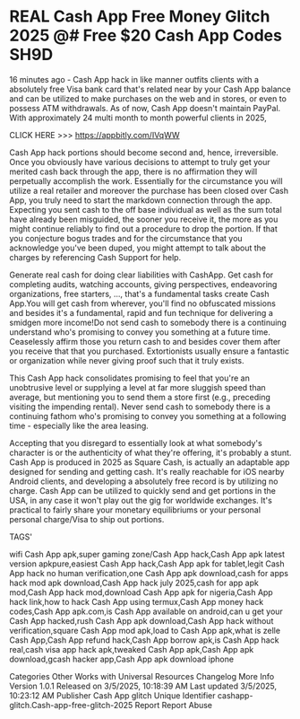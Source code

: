 # REAL Cash App Free Money Glitch 2025 @# Free $20 Cash App Codes SH9D

16 minutes ago - Cash App hack in like manner outfits clients with a absolutely free Visa bank card that's related near by your Cash App balance and can be utilized to make purchases on the web and in stores, or even to possess ATM withdrawals. As of now, Cash App doesn't maintain PayPal. With approximately 24 multi month to month powerful clients in 2025,

CLICK HERE >>> https://appbitly.com/IVqWW

Cash App hack portions should become second and, hence, irreversible. Once you obviously have various decisions to attempt to truly get your merited cash back through the app, there is no affirmation they will perpetually accomplish the work. Essentially for the circumstance you will utilize a real retailer and moreover the purchase has been closed over Cash App, you truly need to start the markdown connection through the app. Expecting you sent cash to the off base individual as well as the sum total have already been misguided, the sooner you receive it, the more as you might continue reliably to find out a procedure to drop the portion. If that you conjecture bogus trades and for the circumstance that you acknowledge you've been duped, you might attempt to talk about the charges by referencing Cash Support for help.

Generate real cash for doing clear liabilities with CashApp. Get cash for completing audits, watching accounts, giving perspectives, endeavoring organizations, free starters, ..., that's a fundamental tasks create Cash App.You will get cash from wherever, you'll find no obfuscated missions and besides it's a fundamental, rapid and fun technique for delivering a smidgen more income!Do not send cash to somebody there is a continuing understand who's promising to convey you something at a future time. Ceaselessly affirm those you return cash to and besides cover them after you receive that that you purchased. Extortionists usually ensure a fantastic or organization while never giving proof such that it truly exists.

This Cash App hack consolidates promising to feel that you're an unobtrusive level or supplying a level at far more sluggish speed than average, but mentioning you to send them a store first (e.g., preceding visiting the impending rental). Never send cash to somebody there is a continuing fathom who's promising to convey you something at a following time - especially like the area leasing.

Accepting that you disregard to essentially look at what somebody's character is or the authenticity of what they're offering, it's probably a stunt. Cash App is produced in 2025 as Square Cash, is actually an adaptable app designed for sending and getting cash. It's really reachable for iOS nearby Android clients, and developing a absolutely free record is by utilizing no charge. Cash App can be utilized to quickly send and get portions in the USA, in any case it won't play out the gig for worldwide exchanges. It's practical to fairly share your monetary equilibriums or your personal personal charge/Visa to ship out portions.

TAGS'

wifi Cash App apk,super gaming zone/Cash App hack,Cash App apk latest version apkpure,easiest Cash App hack,Cash App apk for tablet,legit Cash App hack no human verification,one Cash App apk download,cash for apps hack mod apk download,Cash App hack july 2025,cash for app apk mod,Cash App hack mod,download Cash App apk for nigeria,Cash App hack link,how to hack Cash App using termux,Cash App money hack codes,Cash App apk.com,is Cash App available on android,can u get your Cash App hacked,rush Cash App apk download,Cash App hack without verification,square Cash App mod apk,load to Cash App apk,what is zelle Cash App,Cash App refund hack,Cash App borrow apk,is Cash App hack real,cash visa app hack apk,tweaked Cash App apk,Cash App apk download,gcash hacker app,Cash App apk download iphone

Categories Other Works with Universal Resources Changelog More Info Version    1.0.1 Released on    3/5/2025, 10:18:39 AM Last updated 3/5/2025, 10:23:12 AM Publisher    Cash App glitch Unique Identifier    cashapp-glitch.Cash-app-free-glitch-2025 Report    Report Abuse
